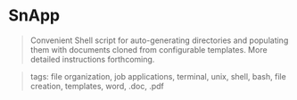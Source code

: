 <!--<a href="http://fvcproductions.com"><img src="https://avatars1.githubusercontent.com/u/4284691?v=3&s=200" title="FVCproductions" alt="FVCproductions"></a>

<!-- [![FVCproductions](https://avatars1.githubusercontent.com/u/4284691?v=3&s=200)](http://fvcproductions.com) -->

<!-- ***INSERT GRAPHIC HERE (include hyperlink in image)*** -->

# SnApp

> Convenient Shell script for auto-generating directories and populating them with documents cloned from configurable templates. More detailed instructions forthcoming.

> tags: file organization, job applications, terminal, unix, shell, bash, file creation, templates, word, .doc, .pdf




<!--***INSERT ANOTHER GRAPHIC HERE***

[<!--![INSERT YOUR GRAPHIC HERE](http://i.imgur.com/dt8AUb6.png)]()


